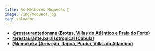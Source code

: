 ```yaml
---
title: As Melhores Moquecas 🥘
image: /img/moqueca.jpg
tag: salvador
---
```


- **[@restaurantedonana (Brotas, Villas do Atlântico e Praia do Forte)](https://www.instagram.com/restaurantedonana/)**
- **[@restaurante.paraisotropical (Cabula)](https://www.instagram.com/restaurante.paraisotropical/)**
- **[@kimukeka (Armação, Itapuã, Pituba, Villas do Atlântico)](https://www.instagram.com/kimukeka/)**
